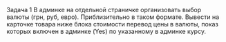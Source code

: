 Задача 1
В админке на отдельной страничке организовать выбор валюты (грн, руб, евро). Приблизительно в таком формате.
Вывести на карточке товара ниже блока стоимости перевод цены в валюты, показ которых включен в админке (Yes) по
указанному в админке курсу.